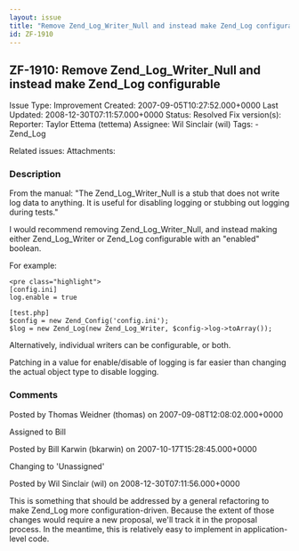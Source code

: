 ```yaml
---
layout: issue
title: "Remove Zend_Log_Writer_Null and instead make Zend_Log configurable"
id: ZF-1910
---
```


ZF-1910: Remove Zend\_Log\_Writer\_Null and instead make Zend\_Log configurable
-------------------------------------------------------------------------------

 Issue Type: Improvement Created: 2007-09-05T10:27:52.000+0000 Last Updated: 2008-12-30T07:11:57.000+0000 Status: Resolved Fix version(s): 
 Reporter:  Taylor Ettema (tettema)  Assignee:  Wil Sinclair (wil)  Tags: - Zend\_Log
 
 Related issues: 
 Attachments: 
### Description

From the manual: "The Zend\_Log\_Writer\_Null is a stub that does not write log data to anything. It is useful for disabling logging or stubbing out logging during tests."

I would recommend removing Zend\_Log\_Writer\_Null, and instead making either Zend\_Log\_Writer or Zend\_Log configurable with an "enabled" boolean.

For example:

 
    <pre class="highlight">
    [config.ini]
    log.enable = true
    
    [test.php]
    $config = new Zend_Config('config.ini');
    $log = new Zend_Log(new Zend_Log_Writer, $config->log->toArray());


Alternatively, individual writers can be configurable, or both.

Patching in a value for enable/disable of logging is far easier than changing the actual object type to disable logging.

 

 

### Comments

Posted by Thomas Weidner (thomas) on 2007-09-08T12:08:02.000+0000

Assigned to Bill

 

 

Posted by Bill Karwin (bkarwin) on 2007-10-17T15:28:45.000+0000

Changing to 'Unassigned'

 

 

Posted by Wil Sinclair (wil) on 2008-12-30T07:11:56.000+0000

This is something that should be addressed by a general refactoring to make Zend\_Log more configuration-driven. Because the extent of those changes would require a new proposal, we'll track it in the proposal process. In the meantime, this is relatively easy to implement in application-level code.

 

 